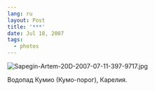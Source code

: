 ```yaml
---
lang: ru
layout: Post
title: '***'
date: Jul 18, 2007
tags:
  - photos
---
```


![Sapegin-Artem-20D-2007-07-11-397-9717.jpg](photo://476)

Водопад Кумио (Кумо-порог), Карелия.
